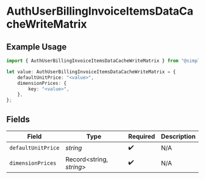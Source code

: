 # AuthUserBillingInvoiceItemsDataCacheWriteMatrix

## Example Usage

```typescript
import { AuthUserBillingInvoiceItemsDataCacheWriteMatrix } from "@simplesagar/vercel/models/authuser.js";

let value: AuthUserBillingInvoiceItemsDataCacheWriteMatrix = {
    defaultUnitPrice: "<value>",
    dimensionPrices: {
        key: "<value>",
    },
};
```

## Fields

| Field                    | Type                     | Required                 | Description              |
| ------------------------ | ------------------------ | ------------------------ | ------------------------ |
| `defaultUnitPrice`       | *string*                 | :heavy_check_mark:       | N/A                      |
| `dimensionPrices`        | Record<string, *string*> | :heavy_check_mark:       | N/A                      |